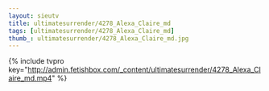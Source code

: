 ```yaml
--- 
layout: sieutv
title: ultimatesurrender/4278_Alexa_Claire_md
tags: [ultimatesurrender/4278_Alexa_Claire_md]
thumb_: ultimatesurrender/4278_Alexa_Claire_md.jpg
---
```

{% include tvpro key="http://admin.fetishbox.com/_content/ultimatesurrender/4278_Alexa_Claire_md.mp4" %} 
